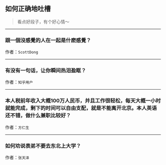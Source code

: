 ## 如何正确地吐槽

> 看点好段子，有个好心情～


 
---

### 跟一個沒感覺的人在一起是什麽感覺？

> 


作者：`ScottDong`

---

### 有没有一句话，让你瞬间热泪盈眶？

> 


作者：`知乎用户`

---

### 本人税前年收入大概100万人民币，并且工作很轻松，每天大概一小时就能完成，剩下的时间可以自由支配，就是不能离开北京。本人英语还不错，做什么兼职比较好？

> 


作者：`方仁生`

---

### 如何劝说表弟不要去东北上大学？

> 


作者：`张天泽`